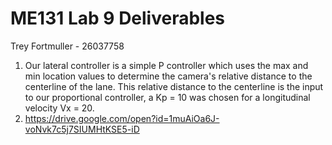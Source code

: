 # ME131 Lab 9 Deliverables

Trey Fortmuller - 26037758

1. Our lateral controller is a simple P controller which uses the max and min location values to determine the camera's relative distance to the centerline of the lane. This relative distance to the centerline is the input to our proportional controller, a Kp = 10 was chosen for a longitudinal velocity Vx = 20. 
2. https://drive.google.com/open?id=1muAiOa6J-voNvk7c5j7SIUMHtKSE5-iD

